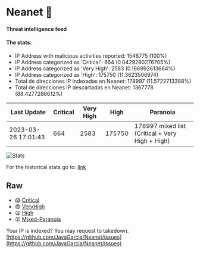 # Neanet :hocho:
#### Threat intelligence feed
#### The stats:

- IP Address with malicious activities reported: 1546775 (100%)
- IP Address categorized as 'Critical':  664 (0.0429280276705%)
- IP Address categorized as 'Very High':  2583 (0.166992613664%)
- IP Address categorized as 'High':  175750 (11.3623506974)
- Total de direcciones IP indexadas en Neanet:  178997 (11.5722713388%)
- Total de direcciones IP descartadas en Neanet:  1367778 (88.4277286612%)

| Last Update | Critical | Very High | High | Paranoia |
| --- | --- | --- | --- | --- |
| 2023-03-26 17:01:43 | 664 | 2583 | 175750 | 178997 mixed list (Critical + Very High + High)|

![Stats](https://docs.google.com/spreadsheets/d/e/2PACX-1vSnaNMIXVabIpDJjufMlzH7poXnshF3mgd8Is1g9ytUEzVsP5my4Trn8f-xkoLLQ38xpL3HtmUexLo6/pubchart?oid=501124687&format=image)

For the historical stats go to: [link](/stats.csv)
## Raw
- :scream: [Critical](https://raw.githubusercontent.com/JavaGarcia/Neanet/master/blacklists/neanet_critical.txt)
- :fearful: [VeryHigh](https://raw.githubusercontent.com/JavaGarcia/Neanet/master/blacklists/neanet_veryHigh.txtt)
- :frowning: [High](https://raw.githubusercontent.com/JavaGarcia/Neanet/master/blacklists/neanet_high.txt)
- :dizzy_face: [Mixed-Paranoia](https://raw.githubusercontent.com/JavaGarcia/Neanet/master/blacklists/neanet_all.txt)


Your IP is indexed? You may request to takedown. [https://github.com/JavaGarcia/Neanet/issues](https://github.com/JavaGarcia/Neanet/issues)




























































































































































































































































































































































































































































































































































































































































































































































































































































































































































































































































































































































































































































































































































































































































































































































































































































































































































































































































































































































































































































































































































































































































































































































































































































































































































































































































































































































































































































































































































































































































































































































































































































































































































































































































































































































































































































































































































































































































































































































































































































































































































































































































































































































































































































































































































































































































































































































































































































































































































































































































































































































































































































































































































































































































































































































































































































































































































































































































































































































































































































































































































































































































































































































































































































































































































































































































































































































































































































































































































































































































































































































































































































































































































































































































































































































































































































































































































































































































































































































































































































































































































































































































































































































































































































































































































































































































































































































































































































































































































































































































































































































































































































































































































































































































































































































































































































































































































































































































































































































































































































































































































































































































































































































